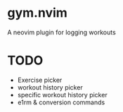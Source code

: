 # gym.nvim

A neovim plugin for logging workouts

# TODO

- Exercise picker
- workout history picker
- specific workout history picker
- e1rm & conversion commands
